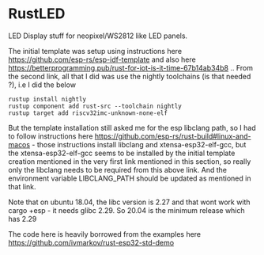 # RustLED

LED Display stuff for neopixel/WS2812 like LED panels.

The initial template was setup using instructions here https://github.com/esp-rs/esp-idf-template and
also here https://betterprogramming.pub/rust-for-iot-is-it-time-67b14ab34b8 .. From the second link,
all that I did was use the nightly toolchains (is that needed ?), i.e I did the below

```
rustup install nightly
rustup component add rust-src --toolchain nightly
rustup target add riscv32imc-unknown-none-elf
```

But the template installation still asked me for the esp libclang path, so I had to follow instructions
here https://github.com/esp-rs/rust-build#linux-and-macos - those instructions install libclang and 
xtensa-esp32-elf-gcc, but the xtensa-esp32-elf-gcc seems to be installed by the initial template 
creation mentioned in the very first link mentioned in this section, so really only the libclang needs
to be required from this above link. And the environment variable LIBCLANG_PATH should be updated as 
mentioned in that link.

Note that on ubuntu 18.04, the libc version is 2.27 and that wont work with cargo +esp - it needs glibc
2.29. So 20.04 is the minimum release which has 2.29

The code here is heavily borrowed from the examples here https://github.com/ivmarkov/rust-esp32-std-demo

